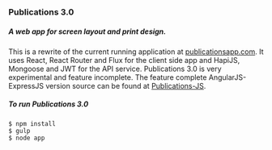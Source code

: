 ### Publications 3.0
##### A web app for screen layout and print design.

This is a rewrite of the current running application at [publicationsapp.com](http://www.publicationsapp.com). It uses React, React Router and Flux for the client side app and HapiJS, Mongoose and JWT for the API service. Publications 3.0 is very experimental and feature incomplete. The feature complete AngularJS-ExpressJS version source can be found at [Publications-JS](https://github.com/carlospaelinck/publications-js).

##### To run Publications 3.0
```
$ npm install
$ gulp
$ node app
```
